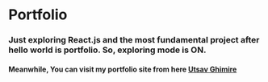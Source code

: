 # Portfolio
### Just exploring React.js and the most fundamental project after hello world is portfolio. So, exploring mode is ON.
#### Meanwhile, You can visit my portfolio site from here [Utsav Ghimire](https://www.utsavghimire.com.np)
